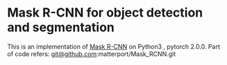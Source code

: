 # Mask R-CNN for object detection and segmentation

This is an implementation of [Mask R-CNN](https://arxiv.org/abs/1703.06870) on Python3 , pytorch 2.0.0.
Part of code refers: git@github.com:matterport/Mask_RCNN.git
